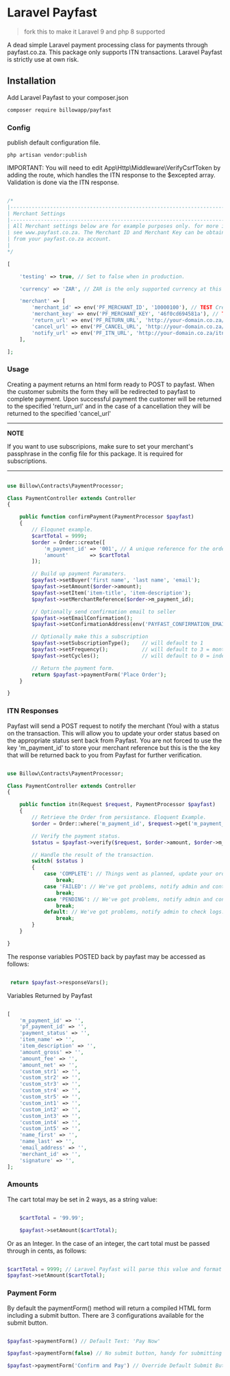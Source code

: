 # Laravel Payfast
> fork this to make it Laravel 9 and php 8 supported

A dead simple Laravel payment processing class for payments through payfast.co.za. This package only supports ITN transactions. Laravel Payfast is strictly use at own risk.

## Installation

Add Laravel Payfast to your composer.json

```bash
composer require billowapp/payfast
```

### Config
publish default configuration file.

    php artisan vendor:publish

IMPORTANT: You will need to edit App\Http\Middleware\VerifyCsrfToken by adding the route, which handles the ITN response to the $excepted array. Validation is done via the ITN response.



```php

/*
|--------------------------------------------------------------------------
| Merchant Settings
|--------------------------------------------------------------------------
| All Merchant settings below are for example purposes only. for more info
| see www.payfast.co.za. The Merchant ID and Merchant Key can be obtained
| from your payfast.co.za account.
|
*/

[

    'testing' => true, // Set to false when in production.

    'currency' => 'ZAR', // ZAR is the only supported currency at this point.

    'merchant' => [
        'merchant_id' => env('PF_MERCHANT_ID', '10000100'), // TEST Credentials. Replace with your merchant ID from Payfast.
        'merchant_key' => env('PF_MERCHANT_KEY', '46f0cd694581a'), // TEST Credentials. Replace with your merchant key from Payfast.
        'return_url' => env('PF_RETURN_URL', 'http://your-domain.co.za/success'), // Redirect URL on Success.
        'cancel_url' => env('PF_CANCEL_URL', 'http://your-domain.co.za/cancel'), // Redirect URL on Cancellation.
        'notify_url' => env('PF_ITN_URL', 'http://your-domain.co.za/itn'), // ITN URL.
    ],

];

```
### Usage

Creating a payment returns an html form ready to POST to payfast. When the customer submits the form they will be redirected to payfast to complete payment. Upon successful payment the customer will be returned to the specified 'return_url' and in the case of a cancellation they will be returned to the specified 'cancel_url'

---
**NOTE**

If you want to use subscripions, make sure to set your merchant's passphrase in the config file for this package. It is required for subscriptions.

---

```php

use Billow\Contracts\PaymentProcessor;

Class PaymentController extends Controller
{

    public function confirmPayment(PaymentProcessor $payfast)
    {
        // Eloqunet example.
        $cartTotal = 9999;
        $order = Order::create([
            'm_payment_id' => '001', // A unique reference for the order.
            'amount'       => $cartTotal
        ]);

        // Build up payment Paramaters.
        $payfast->setBuyer('first name', 'last name', 'email');
        $payfast->setAmount($order->amount);
        $payfast->setItem('item-title', 'item-description');
        $payfast->setMerchantReference($order->m_payment_id);

        // Optionally send confirmation email to seller
        $payfast->setEmailConfirmation();
        $payfast->setConfirmationAddress(env('PAYFAST_CONFIRMATION_EMAIL'));

        // Optionally make this a subscription
        $payfast->setSubscriptionType();    // will default to 1
        $payfast->setFrequency();           // will default to 3 = monthly if not set
        $payfast->setCycles();              // will default to 0 = indefinite if not set

        // Return the payment form.
        return $payfast->paymentForm('Place Order');
    }

}
```

### ITN Responses

Payfast will send a POST request to notify the merchant (You) with a status on the transaction. This will allow you to update your order status based on the appropriate status sent back from Payfast. You are not forced to use the key 'm_payment_id' to store your merchant reference but this is the the key that will be returned back to you from Payfast for further verification.

```php

use Billow\Contracts\PaymentProcessor;

Class PaymentController extends Controller
{

    public function itn(Request $request, PaymentProcessor $payfast)
    {
        // Retrieve the Order from persistance. Eloquent Example.
        $order = Order::where('m_payment_id', $request->get('m_payment_id'))->firstOrFail(); // Eloquent Example

        // Verify the payment status.
        $status = $payfast->verify($request, $order->amount, $order->m_payment_id)->status();

        // Handle the result of the transaction.
        switch( $status )
        {
            case 'COMPLETE': // Things went as planned, update your order status and notify the customer/admins.
                break;
            case 'FAILED': // We've got problems, notify admin and contact Payfast Support.
                break;
            case 'PENDING': // We've got problems, notify admin and contact Payfast Support.
                break;
            default: // We've got problems, notify admin to check logs.
                break;
        }
    }

}
```

The response variables POSTED back by payfast may be accessed as follows:

```php

 return $payfast->responseVars();

```

Variables Returned by Payfast

```php

[
    'm_payment_id' => '',
    'pf_payment_id' => '',
    'payment_status' => '',
    'item_name' => '',
    'item_description' => '',
    'amount_gross' => '',
    'amount_fee' => '',
    'amount_net' => '',
    'custom_str1' => '',
    'custom_str2' => '',
    'custom_str3' => '',
    'custom_str4' => '',
    'custom_str5' => '',
    'custom_int1' => '',
    'custom_int2' => '',
    'custom_int3' => '',
    'custom_int4' => '',
    'custom_int5' => '',
    'name_first' => '',
    'name_last' => '',
    'email_address' => '',
    'merchant_id' => '',
    'signature' => '',
];

```

### Amounts

The cart total may be set in 2 ways, as a string value:

```php

    $cartTotal = '99.99';

    $payfast->setAmount($cartTotal);
```

Or as an Integer. In the case of an integer, the cart total must be passed through in cents, as follows:

```php

$cartTotal = 9999; // Laravel Payfast will parse this value and format it accordingly. See sebastianbergmann/money
$payfast->setAmount($cartTotal);

```

### Payment Form

By default the paymentForm() method will return a compiled HTML form including a submit button. There are 3 configurations available for the submit button.

```php

$payfast->paymentForm() // Default Text: 'Pay Now'

$payfast->paymentForm(false) // No submit button, handy for submitting the form via javascript

$payfast->paymentForm('Confirm and Pay') // Override Default Submit Button Text.

```
